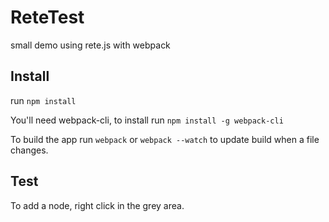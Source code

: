 # ReteTest
small demo using rete.js with webpack

## Install

run `npm install`

You'll need webpack-cli, to install run `npm install -g webpack-cli`

To build the app run `webpack` or `webpack --watch` to update build when a file changes.

## Test

To add a node, right click in the grey area.
